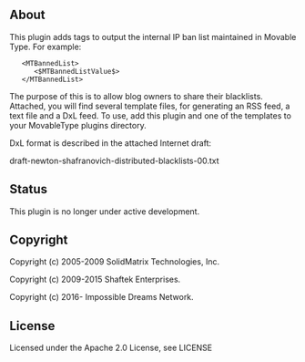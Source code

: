 About
-----
This plugin adds tags to output the internal IP ban list maintained in
Movable Type. For example:
```
   <MTBannedList>
      <$MTBannedListValue$>
   </MTBannedList>
```
The purpose of this is to allow blog owners to share their blacklists. Attached,
you will find several template files, for generating an RSS feed, a text file
and a DxL feed. To use, add this plugin and one of the templates to your
MovableType plugins directory.

DxL format is described in the attached Internet draft:

draft-newton-shafranovich-distributed-blacklists-00.txt

Status
------
This plugin is no longer under active development.

Copyright
---------
Copyright (c) 2005-2009 SolidMatrix Technologies, Inc.

Copyright (c) 2009-2015 Shaftek Enterprises.

Copyright (c) 2016- Impossible Dreams Network.

License
-------
Licensed under the Apache 2.0 License, see LICENSE
